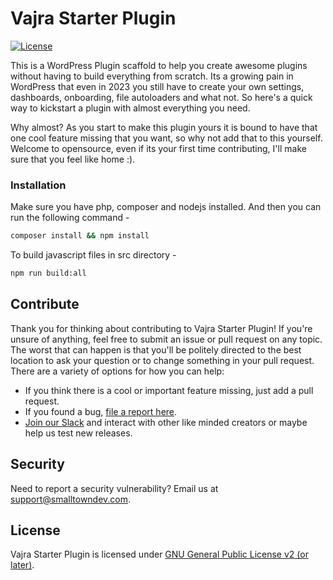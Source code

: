 # Vajra Starter Plugin

[![License](https://poser.pugx.org/smalltowndev/vajra-starter-plugin/license.svg)](https://www.gnu.org/licenses/gpl-2.0.html)

This is a WordPress Plugin scaffold to help you create awesome plugins without having to build everything from scratch. Its a growing pain in WordPress that even in 2023 you still have to create your own settings, dashboards, onboarding, file autoloaders and what not. So here's a quick way to kickstart a plugin with almost everything you need.

Why almost? As you start to make this plugin yours it is bound to have that one cool feature missing that you want, so why not add that to this yourself. Welcome to opensource, even if its your first time contributing, I'll make sure that you feel like home :).

### Installation

Make sure you have php, composer and nodejs installed. And then you can run the following command -

```bash
composer install && npm install
```

To build javascript files in src directory -

```bash
npm run build:all
```

## Contribute

Thank you for thinking about contributing to Vajra Starter Plugin! If you're unsure of anything, feel free to submit an issue or pull request on any topic. The worst that can happen is that you'll be politely directed to the best location to ask your question or to change something in your pull request. There are a variety of options for how you can help:

- If you think there is a cool or important feature missing, just add a pull request.
- If you found a bug, [file a report here](https://github.com/smalltowndev/vajra-starter-plugin/issues/new?assignees=&labels=%5BType%5D+Bug&template=bug-report.yml).
- [Join our Slack](./docs/testing/beta-testing.md) and interact with other like minded creators or maybe help us test new releases.

## Security

Need to report a security vulnerability? Email us at [support@smalltowndev.com](mailto:support@smalltowndev.com).

## License

Vajra Starter Plugin is licensed under [GNU General Public License v2 (or later)](./license.txt).
